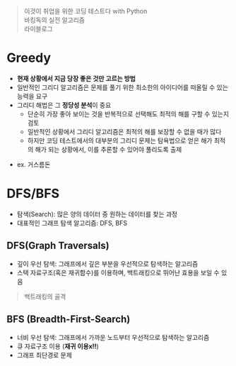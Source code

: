 
> 이것이 취업을 위한 코딩 테스트다 with Python <br> 
> 바킹독의 실전 알고리즘<br>
> 라이블로그

# Greedy
- **현재 상황에서 지금 당장 좋은 것만 고르는 방법**
- 일반적인 그리디 알고리즘은 문제를 풀기 위한 최소한의 아이디어를 떠올릴 수 있는 능력을 요구
- 그리디 해법은 그 **정당성 분석**이 중요
    - 단순히 가장 좋아 보이는 것을 반복적으로 선택해도 최적의 해를 구할 수 있는지 검토
    - 일반적인 상황에서 그리디 알고리즘은 최적의 해를 보장할 수 없을 때가 많다
    - 하지만 코딩 테스트에서의 대부분의 그리디 문제는 탐욕법으로 얻은 해가 최적의 해가 되는 상황에서, 이를 추론할 수 있어야 풀리도록 출제

* ex. 거스름돈

# DFS/BFS
- 탐색(Search): 많은 양의 데이터 중 원하는 데이터를 찾는 과정
- 대표적인 그래프 탐색 알고리즘: DFS, BFS

## DFS(Graph Traversals)
* 깊이 우선 탐색: 그래프에서 깊은 부분을 우선적으로 탐색하는 알고리즘
* 스택 자료구조(혹은 재귀함수)를 이용하며, 백트래킹으로 뛰어난 효용을 보일 수 있음
> 백트래킹의 골격

## BFS (Breadth-First-Search)
* 너비 우선 탐색: 그래프에서 가까운 노드부터 우선적으로 탐색하는 알고리즘
* 큐 자료구조 이용 (**재귀 이용x!!**)
* 그래프 최단경로 문제